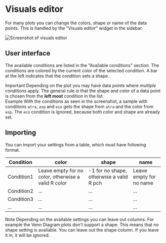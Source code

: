 # Visuals editor

For many plots you can change the colors, shape or name of the data points.
This is handled by the "Visuals editor" widget in the sidebar.

![Screenshot of visuals editor](helppages/visualEditor.png)

## User interface

The available conditions are listed in the "Available conditions" section.
The conditions are colored by the current *color* of the selected condition.
A bar at the left indicates that the condition sets a shape.

<div class="well help-box">
<label>Important</label> Depending on the plot you may have data points where <em>multiple conditions</em>
apply. The general rule is that the shape and color of a data point is chosen
from the <strong>left most</strong> condition in the list.
</div>

<div class="well help-box">
<label>Example</label> With the conditions as seen in the screenshot, a sample with conditions
<code>atra</code>, <code>asp</code> and <code>eco</code> gets the shape from <code>atra</code> and the color from <code>asp</code>.
The <code>eco</code> condition is ignored, because both color and shape are already set.
</div>

## Importing

You can import your settings from a table, which must have following format.

| Condition  | color                                               | shape                                    | name                    |
|------------|-----------------------------------------------------|------------------------------------------|-------------------------|
| Condition1 | Leave empty for no color, otherwise a valid R color | -1 for no shape, otherwise a valid R pch | Leave empty for no name |
| Condition2 | ...                                                 | ...                                      | ...                     |
| Condition3 | ...                                                 | ...                                      | ...                     |
| ...        | ...                                                 | ...                                      | ...                     |

<div class="well help-box">
<label>Note</label> Depending on the available settings you can leave out columns. For example the Venn Diagram plots don't support a shape.
This means that <em>no</em> shape setting is available. You can leave out the shape column. If you leave it in, it will be ignored.
</div>

